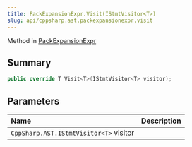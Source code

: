 ```yaml
---
title: PackExpansionExpr.Visit(IStmtVisitor<T>)
slug: api/cppsharp.ast.packexpansionexpr.visit
---
```

Method in [PackExpansionExpr](/api/cppsharp/ast/packexpansionexpr)

## Summary



```csharp
public override T Visit<T>(IStmtVisitor<T> visitor);
```

## Parameters

|Name|Description|
|:---|:---|
|`CppSharp.AST.IStmtVisitor<T>` visitor||

